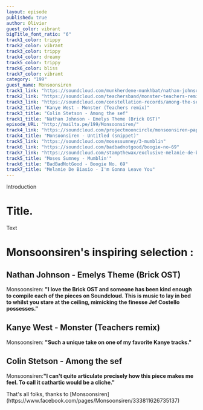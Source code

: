```yaml
---
layout: episode
published: true
author: Olivier
guest_color: vibrant
bigTitle_font_ratio: "6"
track1_color: trippy
track2_color: vibrant
track3_color: trippy
track4_color: dreamy
track5_color: trippy
track6_color: bliss
track7_color: vibrant
category: "199"
guest_name: Monsoonsiren
track1_link: "https://soundcloud.com/munkherdene-munkhbat/nathan-johnson-emelys-theme"
track2_link: "https://soundcloud.com/teachersband/monster-teachers-remix"
track3_link: "https://soundcloud.com/constellation-records/among-the-sef"
track2_title: "Kanye West - Monster (Teachers remix)"
track3_title: "Colin Stetson - Among the sef"
track1_title: "Nathan Johnson - Emelys Theme (Brick OST)"
episode_URL: "http://mailta.pe/199/Monsoonsiren/"
track4_link: "https://soundcloud.com/projectmooncircle/monsoonsiren-paper-tiger"
track4_title: "Monsoonsiren - Untitled (snippet)"
track5_link: "https://soundcloud.com/mosessumney/3-mumblin"
track6_link: "https://soundcloud.com/badbadnotgood/boogie-no-69"
track7_link: "https://soundcloud.com/stampthewax/exclusive-melanie-de-biasio-im-gonna-leave-you-1"
track5_title: "Moses Sumney - Mumblin'"
track6_title: "BadBadNotGood - Boogie No. 69"
track7_title: "Melanie De Biasio - I'm Gonna Leave You"
---
```




<p id="introduction">Introduction</p>

# Title.

Text

# Monsoonsiren's inspiring selection :

## Nathan Johnson - Emelys Theme (Brick OST)
Monsoonsiren: **"**I love the Brick OST and someone has been kind enough to compile each of the pieces on Soundcloud. This is music to lay in bed to whilst you stare at the ceiling, mimicking the finesse Jef Costello possesses.**"**

## Kanye West - Monster (Teachers remix)
Monsoonsiren: **"**Such a unique take on one of my favorite Kanye tracks.**"**

## Colin Stetson - Among the sef
Monsoonsiren:**"**I can't quite articulate precisely how this piece makes me feel. To call it cathartic would be a cliche.**"**
  
<p id="outroduction">
That's all folks, thanks to [Monsoonsiren](https://www.facebook.com/pages/Monsoonsiren/333811626735137)</p>
